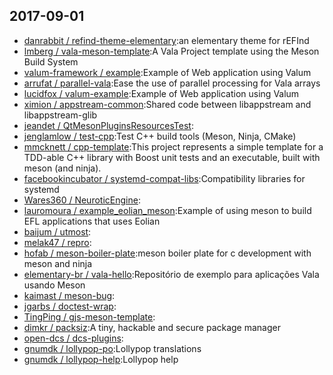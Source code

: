 ## 2017-09-01

* [danrabbit / refind-theme-elementary](https://github.com/danrabbit/refind-theme-elementary):an elementary theme for rEFInd
* [lmberg / vala-meson-template](https://github.com/lmberg/vala-meson-template):A Vala Project template using the Meson Build System
* [valum-framework / example](https://github.com/valum-framework/example):Example of Web application using Valum
* [arrufat / parallel-vala](https://github.com/arrufat/parallel-vala):Ease the use of parallel processing for Vala arrays
* [lucidfox / valum-example](https://github.com/lucidfox/valum-example):Example of Web application using Valum
* [ximion / appstream-common](https://github.com/ximion/appstream-common):Shared code between libappstream and libappstream-glib
* [jeandet / QtMesonPluginsResourcesTest](https://github.com/jeandet/QtMesonPluginsResourcesTest):
* [jenglamlow / test-cpp](https://github.com/jenglamlow/test-cpp):Test C++ build tools (Meson, Ninja, CMake)
* [mmcknett / cpp-template](https://github.com/mmcknett/cpp-template):This project represents a simple template for a TDD-able C++ library with Boost unit tests and an executable, built with meson (and ninja).
* [facebookincubator / systemd-compat-libs](https://github.com/facebookincubator/systemd-compat-libs):Compatibility libraries for systemd
* [Wares360 / NeuroticEngine](https://github.com/Wares360/NeuroticEngine):
* [lauromoura / example_eolian_meson](https://github.com/lauromoura/example_eolian_meson):Example of using meson to build EFL applications that uses Eolian
* [baijum / utmost](https://github.com/baijum/utmost):
* [melak47 / repro](https://github.com/melak47/repro):
* [hofab / meson-boiler-plate](https://github.com/hofab/meson-boiler-plate):meson boiler plate for c development with meson and ninja
* [elementary-br / vala-hello](https://github.com/elementary-br/vala-hello):Repositório de exemplo para aplicações Vala usando Meson
* [kaimast / meson-bug](https://github.com/kaimast/meson-bug):
* [jgarbs / doctest-wrap](https://github.com/jgarbs/doctest-wrap):
* [TingPing / gjs-meson-template](https://github.com/TingPing/gjs-meson-template):
* [dimkr / packsiz](https://github.com/dimkr/packsiz):A tiny, hackable and secure package manager
* [open-dcs / dcs-plugins](https://github.com/open-dcs/dcs-plugins):
* [gnumdk / lollypop-po](https://github.com/gnumdk/lollypop-po):Lollypop translations
* [gnumdk / lollypop-help](https://github.com/gnumdk/lollypop-help):Lollypop help

